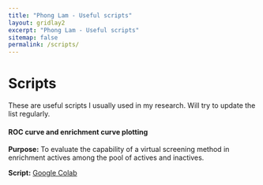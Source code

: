 ```yaml
---
title: "Phong Lam - Useful scripts"
layout: gridlay2
excerpt: "Phong Lam - Useful scripts"
sitemap: false
permalink: /scripts/
---
```


# Scripts

These are useful scripts I usually  used in my research. Will try to update the list regularly.
<div class="row">
<div class="well">
  
  #### ROC curve and enrichment curve plotting
  
  **Purpose:** To evaluate the capability of a virtual screening method in enrichment actives among the pool of actives and inactives.
  
  **Script:** <a href="https://colab.research.google.com/github/phonglam3103/Cheminformatics/blob/main/Multiple_ROC_AUC_generalized.ipynb"> Google Colab</a>
</div>
</div>

